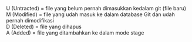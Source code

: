 U (Untracted) = file yang belum pernah dimasukkan kedalam git (file baru)  
M (Modified) = file yang udah masuk ke dalam database Git dan udah pernah dimodifikasi  
D (Deleted) =  file yang dihapus  
A (Added) = file yang ditambahkan ke dalam mode stage  